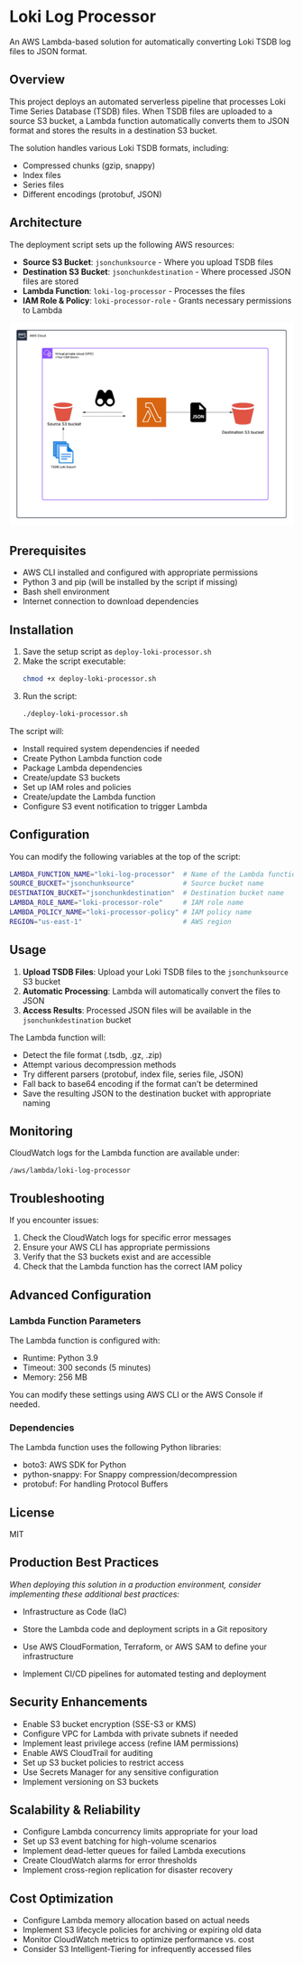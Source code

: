 # Loki Log Processor

An AWS Lambda-based solution for automatically converting Loki TSDB log files to JSON format.

## Overview

This project deploys an automated serverless pipeline that processes Loki Time Series Database (TSDB) files. When TSDB files are uploaded to a source S3 bucket, a Lambda function automatically converts them to JSON format and stores the results in a destination S3 bucket.

The solution handles various Loki TSDB formats, including:
- Compressed chunks (gzip, snappy)
- Index files
- Series files
- Different encodings (protobuf, JSON)

## Architecture

The deployment script sets up the following AWS resources:

- **Source S3 Bucket**: `jsonchunksource` - Where you upload TSDB files
- **Destination S3 Bucket**: `jsonchunkdestination` - Where processed JSON files are stored
- **Lambda Function**: `loki-log-processor` - Processes the files
- **IAM Role & Policy**: `loki-processor-role` - Grants necessary permissions to Lambda

![Architecture Diagram](https://github.com/ChaosKyle/loki2splunklambda/blob/main/loki2json.png)

## Prerequisites

- AWS CLI installed and configured with appropriate permissions
- Python 3 and pip (will be installed by the script if missing)
- Bash shell environment
- Internet connection to download dependencies

## Installation

1. Save the setup script as `deploy-loki-processor.sh`
2. Make the script executable:
   ```bash
   chmod +x deploy-loki-processor.sh
   ```
3. Run the script:
   ```bash
   ./deploy-loki-processor.sh
   ```

The script will:
- Install required system dependencies if needed
- Create Python Lambda function code
- Package Lambda dependencies
- Create/update S3 buckets
- Set up IAM roles and policies
- Create/update the Lambda function
- Configure S3 event notification to trigger Lambda

## Configuration

You can modify the following variables at the top of the script:

```bash
LAMBDA_FUNCTION_NAME="loki-log-processor"  # Name of the Lambda function
SOURCE_BUCKET="jsonchunksource"            # Source bucket name
DESTINATION_BUCKET="jsonchunkdestination"  # Destination bucket name
LAMBDA_ROLE_NAME="loki-processor-role"     # IAM role name
LAMBDA_POLICY_NAME="loki-processor-policy" # IAM policy name
REGION="us-east-1"                         # AWS region
```

## Usage

1. **Upload TSDB Files**: Upload your Loki TSDB files to the `jsonchunksource` S3 bucket
2. **Automatic Processing**: Lambda will automatically convert the files to JSON
3. **Access Results**: Processed JSON files will be available in the `jsonchunkdestination` bucket

The Lambda function will:
- Detect the file format (.tsdb, .gz, .zip)
- Attempt various decompression methods
- Try different parsers (protobuf, index file, series file, JSON)
- Fall back to base64 encoding if the format can't be determined
- Save the resulting JSON to the destination bucket with appropriate naming

## Monitoring

CloudWatch logs for the Lambda function are available under:
```
/aws/lambda/loki-log-processor
```

## Troubleshooting

If you encounter issues:

1. Check the CloudWatch logs for specific error messages
2. Ensure your AWS CLI has appropriate permissions
3. Verify that the S3 buckets exist and are accessible
4. Check that the Lambda function has the correct IAM policy

## Advanced Configuration

### Lambda Function Parameters

The Lambda function is configured with:
- Runtime: Python 3.9
- Timeout: 300 seconds (5 minutes)
- Memory: 256 MB

You can modify these settings using AWS CLI or the AWS Console if needed.

### Dependencies

The Lambda function uses the following Python libraries:
- boto3: AWS SDK for Python
- python-snappy: For Snappy compression/decompression
- protobuf: For handling Protocol Buffers

## License
MIT

## Production Best Practices

*When deploying this solution in a production environment, consider implementing these additional best practices:*
- Infrastructure as Code (IaC)

- Store the Lambda code and deployment scripts in a Git repository
- Use AWS CloudFormation, Terraform, or AWS SAM to define your infrastructure
- Implement CI/CD pipelines for automated testing and deployment

##  Security Enhancements

- Enable S3 bucket encryption (SSE-S3 or KMS)
- Configure VPC for Lambda with private subnets if needed
- Implement least privilege access (refine IAM permissions)
- Enable AWS CloudTrail for auditing
- Set up S3 bucket policies to restrict access
- Use Secrets Manager for any sensitive configuration
- Implement versioning on S3 buckets

##  Scalability & Reliability

- Configure Lambda concurrency limits appropriate for your load
- Set up S3 event batching for high-volume scenarios
- Implement dead-letter queues for failed Lambda executions
- Create CloudWatch alarms for error thresholds
- Implement cross-region replication for disaster recovery

##  Cost Optimization

- Configure Lambda memory allocation based on actual needs
- Implement S3 lifecycle policies for archiving or expiring old data
- Monitor CloudWatch metrics to optimize performance vs. cost
- Consider S3 Intelligent-Tiering for infrequently accessed files
